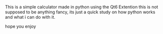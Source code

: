 This is a simple calculator made in python using the Qt6 Extention
this is not supposed to be anything fancy, its just a quick study on how python works and what i can do with it.

hope you enjoy
